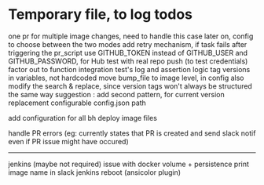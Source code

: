 

# Temporary file, to log todos


one pr for multiple image changes, need to handle this case later on, config to choose between the two modes
add retry mechanism, if task fails after triggering the pr_script
use GITHUB_TOKEN instead of GITHUB_USER and GITHUB_PASSWORD, for Hub
test with real repo push (to test credentials)
factor out to function integration test's log and assertion logic
    tag versions in variables, not hardcoded
move bump_file to image level, in config
    also modify the search & replace, since version tags won't always be structured the same way
        suggestion : add second pattern, for current version replacement
configurable config.json path

add configuration for all bh deploy image files

handle PR errors (eg: currently states that PR is created and send slack notif even if PR issue might have occured)


---- 

jenkins (maybe not required)
issue with docker volume + persistence
print image name in slack
jenkins reboot (ansicolor plugin)